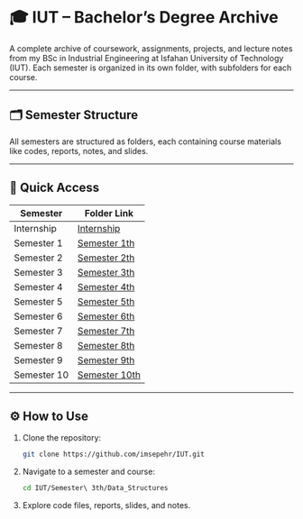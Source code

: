 # 🎓 IUT – Bachelor’s Degree Archive

A complete archive of coursework, assignments, projects, and lecture notes from my BSc in Industrial Engineering at Isfahan University of Technology (IUT). Each semester is organized in its own folder, with subfolders for each course.

---

## 🗂️ Semester Structure

All semesters are structured as folders, each containing course materials like codes, reports, notes, and slides.

---

## 🔗 Quick Access

| Semester       | Folder Link |
|----------------|-------------|
| Internship     | [Internship](Internship/) |
| Semester 1     | [Semester 1th](Semester%201th/) |
| Semester 2     | [Semester 2th](Semester%202th/) |
| Semester 3     | [Semester 3th](Semester%203th/) |
| Semester 4     | [Semester 4th](Semester%204th/) |
| Semester 5     | [Semester 5th](Semester%205th/) |
| Semester 6     | [Semester 6th](Semester%206th/) |
| Semester 7     | [Semester 7th](Semester%207th/) |
| Semester 8     | [Semester 8th](Semester%208th/) |
| Semester 9     | [Semester 9th](Semester%209th/) |
| Semester 10    | [Semester 10th](Semester%2010th/) |

---

## ⚙️ How to Use

1. Clone the repository:
   ```bash
   git clone https://github.com/imsepehr/IUT.git
2. Navigate to a semester and course:
   ```bash
   cd IUT/Semester\ 3th/Data_Structures
3. Explore code files, reports, slides, and notes.
